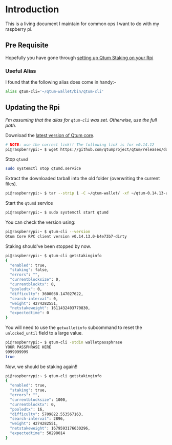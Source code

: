# Introduction
This is a living document I maintain for common ops I want to do with my raspberry pi. 

## Pre Requisite
Hopefully you have gone through [setting up Qtum Staking on your Rpi](https://steemit.com/qtum/@cryptominder/qtum-staking-tutorial-using-qtumd-on-a-raspberry-pi-3)

### Useful Alias
I found that the following alias does come in handy:-

```bash
alias qtum-cli='~/qtum-wallet/bin/qtum-cli'
```

## Updating the Rpi
_I'm assuming that the alias for `qtum-cli` was set. Otherwise, use the full path._


Download the [latest version of Qtum core](https://github.com/qtumproject/qtum/releases).

```bash
# NOTE: use the correct link!! The following link is for v0.14.12
pi@raspberrypi:~ $ wget https://github.com/qtumproject/qtum/releases/download/mainnet-ignition-v0.14.13/qtum-0.14.13-arm-linux-gnueabihf.tar.gz
```


Stop `qtumd`

```bash
sudo systemctl stop qtumd.service
```


Extract the downloaded tarball into the old folder (overwriting the current files).
```bash
pi@raspberrypi:~ $ tar --strip 1 -C ~/qtum-wallet/ -xf ~/qtum-0.14.13-arm-linux-gnueabihf.tar.gz
```

Start the `qtumd` service
```bash
pi@raspberrypi:~ $ sudo systemctl start qtumd
```


You can check the version using:
```bash
pi@raspberrypi:~ $ qtum-cli --version
Qtum Core RPC client version v0.14.13.0-b4e73b7-dirty
```


Staking should've been stopped by now.
```bash
pi@raspberrypi:~ $ qtum-cli getstakinginfo
{
  "enabled": true,
  "staking": false,
  "errors": "",
  "currentblocksize": 0,
  "currentblocktx": 0,
  "pooledtx": 0,
  "difficulty": 3600038.147027622,
  "search-interval": 0,
  "weight": 4274282551,
  "netstakeweight": 1611432403770830,
  "expectedtime": 0
}
```

You will need to use the `getwalletinfo` subcommand to reset the `unlocked_until` field to a large value.
```bash
pi@raspberrypi:~ $ qtum-cli -stdin walletpassphrase
YOUR PASSPHRASE HERE
9999999999
true
```

Now, we should be staking again!! 
```bash
pi@raspberrypi:~ $ qtum-cli getstakinginfo
{
  "enabled": true,
  "staking": true,
  "errors": "",
  "currentblocksize": 1000,
  "currentblocktx": 0,
  "pooledtx": 16,
  "difficulty": 5709822.553567163,
  "search-interval": 2896,
  "weight": 4274282551,
  "netstakeweight": 1679593176630296,
  "expectedtime": 50298014
}
```

